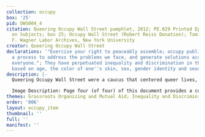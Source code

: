 ```yaml
---
collection: occupy
box: '25'
pid: OWS004_4
citation: Queering Occupy Wall Street pamphlet, 2012; PE.029 Printed Ephemera Collection
  on Subjects; box 25; Occupy Wall Street (Robert Reiss Donation); Tamiment Library/Robert
  F. Wagner Labor Archives, New York University
creator: Queering Occupy Wall Street
declarations: '"Exercise your right to peaceably assemble; occupy public space;  create
  a process to address the problems we face, and generate solutions accessible to
  everyone."; They have perpetuated inequality and discrimination in the workplace
  based on age, the color of one''s skin, sex, gender identity and sexual orientation.'
description: |-
  Queering Occupy Wall Street were a caucus that centered queer lives, experiences, and queer-led direct action within Occupy Wall Street. This multi-page pamphlet was produced by Queering Occupy Wall Street as a way to share language, terms, and framing as a means of political education within Occupy Wall Street. The pamphlet introduces the reader to information related to gender sexuality; however, its authors uphold a queer politic of autonomy and resist strict defnition.

  Image Description: Page four (of four) of this document provides a concluding disclaimer in black text on a white page. It reads: "Disclaimer. The information and descriptions included in this education document are loose guidelines for understanding important lanugage and successfully navigating within queer space. Each piece of information included in this document is circumstantial and should be regarded with some degree of fluidity to ensure inclusivity and understanding." Below this statement is a logo created by Queering Occupy that incorprates a transgender symbol as the "O" in Occupy and the use of an inverted triangle in the place of the "U" in "Occupy." At the bottom of the page is a link to the Queering Occupy Wall Street Twitter handle.
themes: Grassroots Organizing and Mutual Aid; Inequality and Discriminiation
order: '006'
layout: occupy_item
thumbnail: ''
full: ''
manifest: ''
---
```

